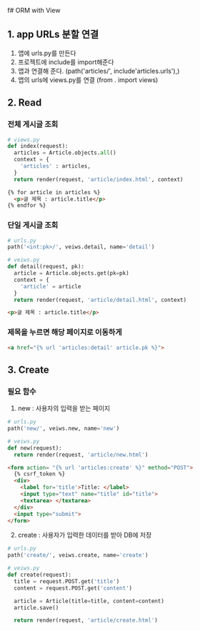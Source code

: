 f# ORM with View
## 1. app URLs 분할 연결
1. 앱에 urls.py를 만든다
2. 프로젝트에 include를 import해준다
3. 앱과 연결해 준다. (path('articles/', include'articles.urls'),)
4. 앱의 urls에 views.py를 연결 (from . import views)

## 2. Read
### 전체 게시글 조회
```py
# views.py
def index(request):
  articles = Article.objects.all()
  context = {
    'articles' : articles,
  }
  return render(request, 'article/index.html', context)
```
```html
{% for article in articles %}
  <p>글 제목 : article.title</p>
{% endfor %}
```

### 단일 게시글 조회
```py
# urls.py
path('<int:pk>/', veiws.detail, name='detail')
```
```py
# veiws.py
def detail(request, pk):
  article = Article.objects.get(pk=pk)
  context = {
    'article' = article
  }
  return render(request, 'article/detail.html', context)
```
```html
<p>글 제목 : article.title</p>
```

### 제목을 누르면 해당 페이지로 이동하게
```html
<a href="{% url 'articles:detail' article.pk %}">
```

## 3. Create
### 필요 함수
1. new : 사용자의 입력을 받는 페이지
```py
# urls.py
path('new/', veiws.new, name='new')
```
```py
# veiws.py
def new(request):
  return render(request, 'article/new.html')
```
```html
<form action= "{% url 'articles:create' %}" method="POST">
  {% csrf_token %}
  <div>
    <label for='title'>Title: </label>
    <input type="text" name="title" id="title">
    <textarea> </textarea>
  </div>
  <input type="submit">
</form>
```
2. create : 사용자가 입력한 데이터를 받아 DB에 저장

```py
# urls.py
path('create/', veiws.create, name='create')
```
```py
# veiws.py
def create(request):
  title = request.POST.get('title')
  content = request.POST.get('content')

  article = Article(title=title, content=content)
  article.save()

  return render(request, 'article/create.html')
```